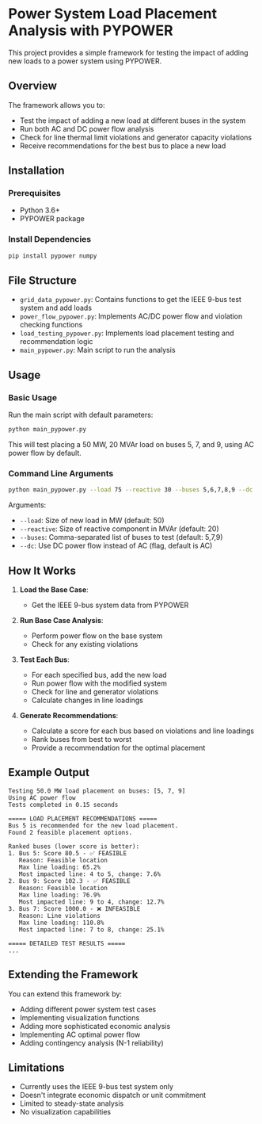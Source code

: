 # Power System Load Placement Analysis with PYPOWER

This project provides a simple framework for testing the impact of adding new loads to a power system using PYPOWER.

## Overview

The framework allows you to:
- Test the impact of adding a new load at different buses in the system
- Run both AC and DC power flow analysis
- Check for line thermal limit violations and generator capacity violations
- Receive recommendations for the best bus to place a new load

## Installation

### Prerequisites

- Python 3.6+
- PYPOWER package

### Install Dependencies

```bash
pip install pypower numpy
```

## File Structure

- `grid_data_pypower.py`: Contains functions to get the IEEE 9-bus test system and add loads
- `power_flow_pypower.py`: Implements AC/DC power flow and violation checking functions
- `load_testing_pypower.py`: Implements load placement testing and recommendation logic
- `main_pypower.py`: Main script to run the analysis

## Usage

### Basic Usage

Run the main script with default parameters:

```bash
python main_pypower.py
```

This will test placing a 50 MW, 20 MVAr load on buses 5, 7, and 9, using AC power flow by default.

### Command Line Arguments

```bash
python main_pypower.py --load 75 --reactive 30 --buses 5,6,7,8,9 --dc
```

Arguments:
- `--load`: Size of new load in MW (default: 50)
- `--reactive`: Size of reactive component in MVAr (default: 20)
- `--buses`: Comma-separated list of buses to test (default: 5,7,9)
- `--dc`: Use DC power flow instead of AC (flag, default is AC)

## How It Works

1. **Load the Base Case**:
   - Get the IEEE 9-bus system data from PYPOWER

2. **Run Base Case Analysis**:
   - Perform power flow on the base system
   - Check for any existing violations

3. **Test Each Bus**:
   - For each specified bus, add the new load
   - Run power flow with the modified system
   - Check for line and generator violations
   - Calculate changes in line loadings

4. **Generate Recommendations**:
   - Calculate a score for each bus based on violations and line loadings
   - Rank buses from best to worst
   - Provide a recommendation for the optimal placement

## Example Output

```
Testing 50.0 MW load placement on buses: [5, 7, 9]
Using AC power flow
Tests completed in 0.15 seconds

===== LOAD PLACEMENT RECOMMENDATIONS =====
Bus 5 is recommended for the new load placement.
Found 2 feasible placement options.

Ranked buses (lower score is better):
1. Bus 5: Score 80.5 - ✅ FEASIBLE
   Reason: Feasible location
   Max line loading: 65.2%
   Most impacted line: 4 to 5, change: 7.6%
2. Bus 9: Score 102.3 - ✅ FEASIBLE
   Reason: Feasible location
   Max line loading: 76.9%
   Most impacted line: 9 to 4, change: 12.7%
3. Bus 7: Score 1000.0 - ❌ INFEASIBLE
   Reason: Line violations
   Max line loading: 110.8%
   Most impacted line: 7 to 8, change: 25.1%

===== DETAILED TEST RESULTS =====
...
```

## Extending the Framework

You can extend this framework by:
- Adding different power system test cases
- Implementing visualization functions
- Adding more sophisticated economic analysis
- Implementing AC optimal power flow
- Adding contingency analysis (N-1 reliability)

## Limitations

- Currently uses the IEEE 9-bus test system only
- Doesn't integrate economic dispatch or unit commitment
- Limited to steady-state analysis
- No visualization capabilities